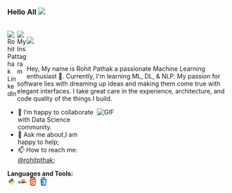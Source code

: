 ### Hello All <img src="https://media.giphy.com/media/hvRJCLFzcasrR4ia7z/giphy.gif" width="25px">
<br/>

<a href="https://www.linkedin.com/in/rohit-pathak-97b36118a/">
  <img align="left" alt="Rohit Pathak LinkedIn" width="22px" src="https://raw.githubusercontent.com/peterthehan/peterthehan/master/assets/linkedin.svg" />

<a href="https://www.instagram.com/_rohitpthak_/">
  <img align="left" alt="My Instagram" width="22px" src="https://cdn.jsdelivr.net/npm/simple-icons@v3/icons/instagram.svg" />
</a>

![](https://visitor-badge.glitch.me/badge?page_id=rohitpathak18.rohitpathak18)

<br />

Hey, My name is Rohit Pathak a passionate Machine Learning enthusiast 🚀. Currently, I'm  learning ML, DL, & NLP. My passion for software lies with dreaming up ideas and making them come true with elegant interfaces. I take great care in the experience, architecture, and code quality of the things I build.

<img align="right" alt="GIF" src="https://media.giphy.com/media/836HiJc7pgzy8iNXCn/giphy.gif" width="300" height="200"  />


- 👯 I’m happy to collaborate with Data Science community.
- 💬 Ask me about,I am happy to help;
- 📫 How to reach me: [@rohitpthak](https://www.instagram.com/_rohitpthak_/);

**Languages and Tools:**  
<code><img height="20" src="https://raw.githubusercontent.com/github/explore/80688e429a7d4ef2fca1e82350fe8e3517d3494d/topics/python/python.png"></code>
<code><img height="20" src="https://raw.githubusercontent.com/github/explore/80688e429a7d4ef2fca1e82350fe8e3517d3494d/topics/scikit-learn/scikit-learn.png"></code>
<code><img height="20" src="https://raw.githubusercontent.com/github/explore/80688e429a7d4ef2fca1e82350fe8e3517d3494d/topics/html/html.png"></code>
<code><img height="20" src="https://raw.githubusercontent.com/github/explore/80688e429a7d4ef2fca1e82350fe8e3517d3494d/topics/css/css.png"></code>
